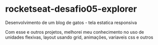# rocketseat-desafio05-explorer

Desenvolvimento de um blog de gatos - tela estatica responsiva

Com esse e outros projetos, melhorei meu conhecimento no uso de unidades flexivas, layout usando grid, animações, variaveis css e outros
